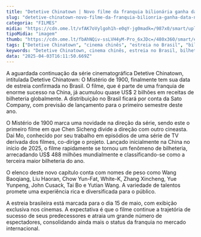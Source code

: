 ```yaml
---
title: "Detetive Chinatown | Novo filme da franquia bilionária ganha data no Brasil"
slug: "detetive-chinatown-novo-filme-da-franquia-bilionria-ganha-data-no-brasil"
categoria: "FILMES"
midia: "https://cdn.ome.lt/vfAK7oVylgoh1h-e0qY-jg0madk=/987x0/smart/uploads/conteudo/fotos/OMELETE_CAPA_-_2025-04-03T125211.715.png"
tipoMidia: "imagem"
thumb: "https://cdn.ome.lt/fbAhNQiv-ssLVH4yM-Pro_6xJDc=/480x360/smart/extras/conteudos/omelete_THUMB_-_2025-04-03T125155.905.png"
tags: ["Detetive Chinatown", "cinema chinês", "estreia no Brasil", "bilheteria", "Chen Sicheng", "Dai Mo", "franquia bilionária", "filmes de mistério"]
keywords: "Detetive Chinatown, cinema chinês, estreia no Brasil, bilheteria, Chen Sicheng, Dai Mo, franquia bilionária, filmes de mistério"
data: "2025-04-03T16:11:50.669Z"
---
```


A aguardada continuação da série cinematográfica Detetive Chinatown, intitulada Detetive Chinatown: O Mistério de 1900, finalmente tem sua data de estreia confirmada no Brasil. O filme, que é parte de uma franquia de enorme sucesso na China, já acumulou quase US$ 2 bilhões em receitas de bilheteria globalmente. A distribuição no Brasil ficará por conta da Sato Company, com previsão de lançamento para o primeiro semestre deste ano.

O Mistério de 1900 marca uma novidade na direção da série, sendo este o primeiro filme em que Chen Sicheng divide a direção com outro cineasta. Dai Mo, conhecido por seu trabalho em episódios de uma série de TV derivada dos filmes, co-dirige o projeto. Lançado inicialmente na China no início de 2025, o filme rapidamente se tornou um fenômeno de bilheteria, arrecadando US$ 488 milhões mundialmente e classificando-se como a terceira maior bilheteria do ano.

O elenco deste novo capítulo conta com nomes de peso como Wang Baoqiang, Liu Haoran, Chow Yun-Fat, White-K, Zhang Xincheng, Yue Yunpeng, John Cusack, Tai Bo e Yutian Wang. A variedade de talentos promete uma experiência rica e diversificada para o público.

A estreia brasileira está marcada para o dia 15 de maio, com exibição exclusiva nos cinemas. A expectativa é que o filme continue a trajetória de sucesso de seus predecessores e atraia um grande número de espectadores, consolidando ainda mais o status da franquia no mercado internacional.
